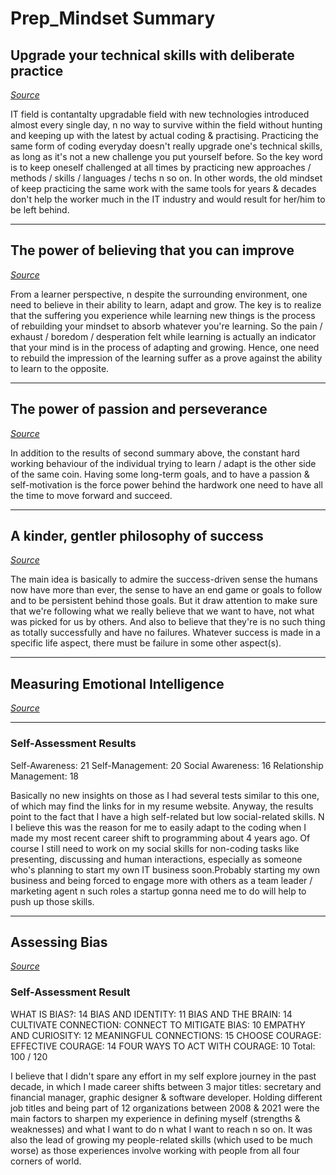# Prep_Mindset Summary

## Upgrade your technical skills with deliberate practice

*[Source](https://web.archive.org/web/20160616225417/http://www.happybearsoftware.com/upgrade-your-technical-skills-with-deliberate-practice)*

IT field is contantalty upgradable field with new technologies introduced almost every single day, n no way to survive within the field without hunting and keeping up with the latest by actual coding & practising. Practicing the same form of coding everyday doesn't really upgrade one's technical skills, as long as it's not a new challenge you put yourself before. So the key word is to keep oneself challenged at all times by practicing new approaches / methods / skills / languages / techs n so on. In other words, the old mindset of keep practicing the same work with the same tools for years & decades don't help the worker much in the IT industry and would result for her/him to be left behind.

---

## The power of believing that you can improve

*[Source](https://www.ted.com/talks/carol_dweck_the_power_of_believing_that_you_can_improve?language=en)*

From a learner perspective, n despite the surrounding environment, one need to believe in their ability to learn, adapt and grow. The key is to realize that the suffering you experience while learning new things is the process of rebuilding your mindset to absorb whatever you're learning. So the pain / exhaust / boredom / desperation felt while learning is actually an indicator that your mind is in the process of adapting and growing. Hence, one need to rebuild the impression of the learning suffer as a prove against the ability to learn to the opposite.

---

## The power of passion and perseverance

*[Source](https://www.ted.com/talks/angela_lee_duckworth_grit_the_power_of_passion_and_perseverance)*

In addition to the results of second summary above, the constant hard working behaviour of the individual trying to learn / adapt is the other side of the same coin. Having some long-term goals, and to have a passion & self-motivation is the force power behind the hardwork one need to have all the time to move forward and succeed.

---

## A kinder, gentler philosophy of success

*[Source](https://www.ted.com/talks/alain_de_botton_a_kinder_gentler_philosophy_of_success)*

The main idea is basically to admire the success-driven sense the humans now have more than ever, the sense to have an end game or goals to follow and to be persistent behind those goals. But it draw attention to make sure that we're following what we really believe that we want to have, not what was picked for us by others. And also to believe that they're is no such thing as totally successfully and have no failures. Whatever success is made in a specific life aspect, there must be failure in some other aspect(s).

---

## Measuring Emotional Intelligence

*[Source](https://codefellows.github.io/common_curriculum/career_coaching/201/emotional-intelligence-assessment.pdf)*

---

### Self-Assessment Results

Self-Awareness: 21
Self-Management: 20
Social Awareness: 16
Relationship Management: 18

Basically no new insights on those as I had several tests similar to this one, of which may find the links for in my resume website. Anyway, the results point to the fact that I have a high self-related but low social-related skills. N I believe this was the reason for me to easily adapt to the coding when I made my most recent career shift to programming about 4 years ago. Of course I still need to work on my social skills for non-coding tasks like presenting, discussing and human interactions, especially as someone who's planning to start my own IT business soon.Probably starting my own business and being forced to engage more with others as a team leader / marketing agent n such roles a startup gonna need me to do will help to push up those skills.

---

## Assessing Bias

*[Source](https://codefellows.github.io/common_curriculum/career_coaching/301/bias-assessment.pdf)*

### Self-Assessment Result

WHAT IS BIAS?: 14
BIAS AND IDENTITY: 11
BIAS AND THE BRAIN: 14
CULTIVATE CONNECTION: CONNECT TO MITIGATE BIAS: 10
EMPATHY AND CURIOSITY: 12
MEANINGFUL CONNECTIONS: 15
CHOOSE COURAGE: EFFECTIVE COURAGE: 14
FOUR WAYS TO ACT WITH COURAGE: 10
Total: 100 / 120

I believe that I didn't spare any effort in my self explore journey in the past decade, in which I made career shifts between 3 major titles: secretary and financial manager, graphic designer & software developer. Holding different job titles and being part of 12 organizations between 2008 & 2021 were the main factors to sharpen my experience in defining myself (strengths & weaknesses) and what I want to do n what I want to reach n so on. It was also the lead of growing my people-related skills (which used to be much worse) as those experiences involve working with people from all four corners of world.
